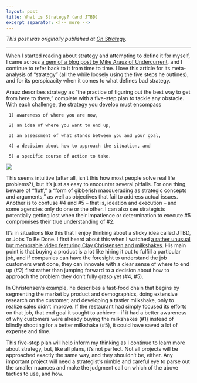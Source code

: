 ```yaml
---
layout: post
title: What is Strategy? (and JTBD)
excerpt_separator: <!-- more -->
---
```


*This post was originally published at [On Strategy](http://cargocollective.com/joychen/What-is-Strategy-and-JTBD).*

-----

When I started reading about strategy and attempting to define it for myself, I came across [a gem of a blog post by Mike Arauz of Undercurrent](http://undercurrent.com/post/what-is-strategy/), and I continue to refer back to it from time to time. I love this article for its meta-analysis of “strategy” (all the while loosely using the five steps he outlines), and for its perspicacity when it comes to what defines bad strategy. <!-- more -->

Arauz describes strategy as “the practice of figuring out the best way to get from here to there,” complete with a five-step plan to tackle any obstacle. With each challenge, the strategy you develop must encompass 

     1) awareness of where you are now, 

     2) an idea of where you want to end up, 

     3) an assessment of what stands between you and your goal, 

     4) a decision about how to approach the situation, and 

     5) a specific course of action to take. 

[![](http://payload183.cargocollective.com/1/12/392931/5966411/what_is_strategy.jpg)](http://undercurrent.com/post/what-is-strategy/)

This seems intuitive (after all, isn’t this how most people solve real life problems?), but it’s just as easy to encounter several pitfalls. For one thing, beware of “fluff,” a “form of gibberish masquerading as strategic concepts and arguments,” as well as objectives that fail to address actual issues. Another is to confuse #4 and #5 – that is, ideation and execution – and some agencies only do one or the other. I can also see strategists potentially getting lost when their impatience or determination to execute #5 compromises their true understanding of #2. 

It’s in situations like this that I enjoy thinking about a sticky idea called JTBD, or Jobs To Be Done. I first heard about this when I watched [a rather unusual but memorable video featuring Clay Christensen and milkshakes](http://hbswk.hbs.edu/item/6496.html). His main point is that buying a product is a lot like hiring it out to fulfill a particular job, and if companies can have the foresight to understand the job customers want done, they can innovate with a clear sense of where to end up (#2) first rather than jumping forward to a decision about how to approach the problem they don’t fully grasp yet (#4, #5). 

In Christensen’s example, he describes a fast-food chain that begins by segmenting the market by product and demographics, doing extensive research on the customer, and developing a tastier milkshake, only to realize sales didn’t improve. If the restaurant had simply focused its efforts on that job, that end goal it sought to achieve – if it had a better awareness of why customers were already buying the milkshakes (#1) instead of blindly shooting for a better milkshake (#5), it could have saved a lot of expense and time. 

This five-step plan will help inform my thinking as I continue to learn more about strategy, but, like all plans, it’s not perfect. Not all projects will be approached exactly the same way, and they shouldn’t be, either. Any important project will need a strategist’s nimble and careful eye to parse out the smaller nuances and make the judgment call on which of the above tactics to use, and how. 